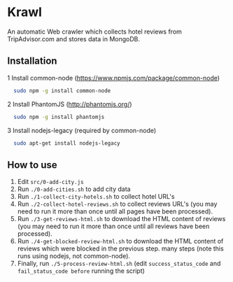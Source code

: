 # Krawl
An automatic Web crawler which collects hotel reviews from TripAdvisor.com and stores data in MongoDB.


## Installation

1 Install common-node (https://www.npmjs.com/package/common-node)
```bash
  sudo npm -g install common-node
```
2 Install PhantomJS (http://phantomjs.org/)
```bash
  sudo npm -g install phantomjs
```
3 Install nodejs-legacy (required by common-node)
```bash
  sudo apt-get install nodejs-legacy
```

## How to use

1. Edit `src/0-add-city.js`
2. Run `./0-add-cities.sh` to add city data
3. Run `./1-collect-city-hotels.sh` to collect hotel URL's
4. Run `./2-collect-hotel-reviews.sh` to collect reviews URL's (you may need to run it more than once until all pages have been processed).
5. Run `./3-get-reviews-html.sh` to download the HTML content of reviews (you may need to run it more than once until all reviews have been processed).
6. Run `./4-get-blocked-review-html.sh` to download the HTML content of reviews which were blocked in the previous step. many steps (note this runs using nodejs, not common-node).
7. Finally, run `./5-process-review-html.sh` (edit `success_status_code` and `fail_status_code before` running the script)

